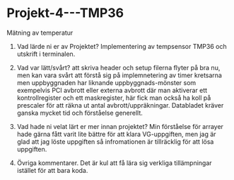 # Projekt-4---TMP36
Mätning av temperatur 

1. Vad lärde ni er av Projektet? 
Implementering av tempsensor TMP36 och utskrift i terminalen. 

2. Vad var lätt/svårt?
att skriva header och setup filerna flyter på bra nu, men kan vara svårt att förstå sig på implemnetering av timer kretsarna men uppbyggnaden har liknande
uppbyggnads-mönster som exempelvis PCI avbrott eller externa avbrott där man aktiverar ett kontrollregister och ett maskregister, här fick man också ha koll 
på prescaler för att räkna ut antal avbrott/uppräkningar. Databladet kräver ganska mycket tid och förståelse generellt.

3. Vad hade ni velat lärt er mer innan projektet?
Min förståelse för arrayer hade gärna fått varit lite bättre för att klara VG-uppgiften, men jag är glad att jag löste uppgiften så infromationen är tillräcklig 
för att lösa uppgiften. 

4. Övriga kommentarer.
Det är kul att få lära sig verkliga tillämpningar istället för att bara koda. 
